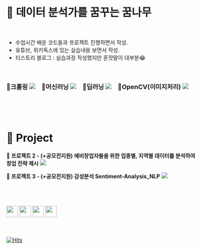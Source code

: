 
# **🌱 데이터 분석가를 꿈꾸는 꿈나무**
<br>

- 수업시간 배운 코드들과 프로젝트 진행하면서 작성.
- 유튜브, 위키독스에 있는 실습내용 보면서 작성.
- 티스토리 블로그 : 실습과정 작성했지만 혼잣말이 대부분😂
<br>

### 💜크롤링 <a href="https://github.com/leo-contigo/Python" target="_blank"><img src="https://img.shields.io/badge/Github-black?style=flat-square&logo=Github&logoColor=white"/></a>　💙머신러닝 <a href="https://github.com/leo-contigo/ML" target="_blank"><img src="https://img.shields.io/badge/Github-black?style=flat-square&logo=Github&logoColor=white"/></a>　💚딥러닝 <a href="https://github.com/leo-contigo/DeepLearning" target="_blank"><img src="https://img.shields.io/badge/Github-black?style=flat-square&logo=Github&logoColor=white"/></a>　💛OpenCV(이미지처리) <a href="https://github.com/leo-contigo/OpenCV" target="_blank"><img src="https://img.shields.io/badge/Github-black?style=flat-square&logo=Github&logoColor=white"/></a>
<br>
<br>
<br>

# 📢 Project 
**📕 프로젝트 2 - (+공모전지원) 예비창업자들을 위한 업종별, 지역별 데이터를 분석하여 창업 전략 제시**
<a href="https://github.com/leo-contigo/Mini-ProJect-2" target="_blank"><img src="https://img.shields.io/badge/Github-black?style=flat-square&logo=Github&logoColor=white"/></a> 
<br>

**📘 프로젝트 3 - (+공모전지원) 감성분석 Sentiment-Analysis_NLP**
<a href="https://github.com/leo-contigo/Project_Sentiment-Analysis_NLP" target="_blank"><img src="https://img.shields.io/badge/Github-black?style=flat-square&logo=Github&logoColor=white"/></a> 
<br>
<br>
<br>
<br>
<br>
<img src="https://img.shields.io/badge/Python-1b303f?style=flat-square&logo=Python&logoColor=white" weight = 20, height = 30/></a> 
<img src="https://img.shields.io/badge/Numpy-4d77cf?style=flat-square&logo=Numpy&logoColor=white" weight = 20, height = 30/></a>
<img src="https://img.shields.io/badge/Pandas-130754?style=flat-square&logo=Pandas&logoColor=white" weight = 20, height = 30/></a>
<img src="https://img.shields.io/badge/tensorflow-ff8500?style=flat-square&logo=tensorflow&logoColor=white" weight = 20, height = 30/></a>
<br>
<br>
<br>

[![Hits](https://hits.seeyoufarm.com/api/count/incr/badge.svg?url=https%3A%2F%2Fgithub.com%2Fleo-contigo&count_bg=%2379C83D&title_bg=%23555555&icon=shell.svg&icon_color=%23E7E7E7&title=hits&edge_flat=false)](https://hits.seeyoufarm.com)




<!--  숨김 내용
## 💎 뚱구리의 소소한 취미


<a href="https://www.youtube.com/channel/UCZwO8ESX1ZS-rpY4nl97VDA" target="_blank"><img src="https://img.shields.io/badge/youtube-FF0000?style=flat-nanum&logo=youtube&logoColor=white"  weight = 20, height = 30/></a>
<a href="https://blog.naver.com/leo-contigo" target="_blank"><img src="https://img.shields.io/badge/blog-28e374?style=flat-nanum&logo=Naver&logoColor=white"  weight = 20, height = 30/></a>
<br>
<br>
<br>
<br>
<br>


[![Hits](https://hits.seeyoufarm.com/api/count/incr/badge.svg?url=https%3A%2F%2Fgithub.com%2Fleo-contigo&count_bg=%2379C83D&title_bg=%23555555&icon=shell.svg&icon_color=%23E7E7E7&title=hits&edge_flat=false)](https://hits.seeyoufarm.com)


--- 여기까지 사용 ↑

  ## 💎 뚱구리의 소소한 취미

- ✔소소한 기록 [<img width="3%" src="https://user-images.githubusercontent.com/113741801/190888324-2208f599-c903-4bac-a9cb-3c0826bc8dc4.png"/>](https://www.youtube.com/channel/UCZwO8ESX1ZS-rpY4nl97VDA)

- ✔즐거운 일상 [<img width="3%" src="https://user-images.githubusercontent.com/113741801/190888809-39cb6dcc-9f03-4332-8c98-4ca71ac5a514.png"/>](https://blog.naver.com/chicyunaa)

유튜브 링크 [![Youtube Badge](https://img.shields.io/badge/Youtube-ff0000?style=flat-square&logo=youtube&link=https://www.youtube.com/channel/UCZwO8ESX1ZS-rpY4nl97VDA)](https://www.youtube.com/channel/UCZwO8ESX1ZS-rpY4nl97VDA )

- 배지 사이트 : https://shields.io/
- 아이콘 : https://simpleicons.org/?q=you

-->
